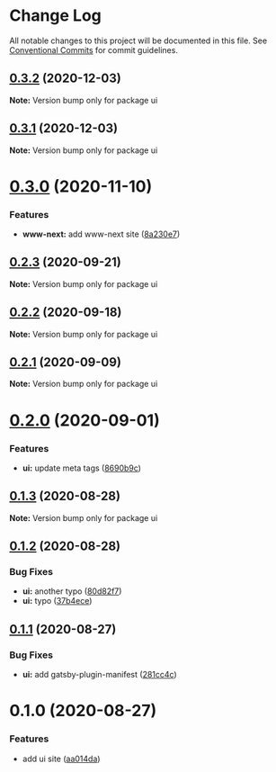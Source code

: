 # Change Log

All notable changes to this project will be documented in this file.
See [Conventional Commits](https://conventionalcommits.org) for commit guidelines.

## [0.3.2](https://github.com/reflexjs/reflexjs/compare/ui@0.3.1...ui@0.3.2) (2020-12-03)

**Note:** Version bump only for package ui





## [0.3.1](https://github.com/reflexjs/reflex/compare/ui@0.3.0...ui@0.3.1) (2020-12-03)

**Note:** Version bump only for package ui





# [0.3.0](https://github.com/reflexjs/reflex/compare/ui@0.2.3...ui@0.3.0) (2020-11-10)


### Features

* **www-next:** add www-next site ([8a230e7](https://github.com/reflexjs/reflex/commit/8a230e7e43d1bb6a25c7332501547ee0f9eea080))





## [0.2.3](https://github.com/reflexjs/reflex/compare/ui@0.2.2...ui@0.2.3) (2020-09-21)

**Note:** Version bump only for package ui





## [0.2.2](https://github.com/reflexjs/reflex/compare/ui@0.2.1...ui@0.2.2) (2020-09-18)

**Note:** Version bump only for package ui





## [0.2.1](https://github.com/reflexjs/reflex/compare/ui@0.2.0...ui@0.2.1) (2020-09-09)

**Note:** Version bump only for package ui





# [0.2.0](https://github.com/reflexjs/reflex/compare/ui@0.1.3...ui@0.2.0) (2020-09-01)


### Features

* **ui:** update meta tags ([8690b9c](https://github.com/reflexjs/reflex/commit/8690b9c13e1b28c4a038e5ec9a5af924c3b0261c))





## [0.1.3](https://github.com/reflexjs/reflex/compare/ui@0.1.2...ui@0.1.3) (2020-08-28)

**Note:** Version bump only for package ui





## [0.1.2](https://github.com/reflexjs/reflex/compare/ui@0.1.1...ui@0.1.2) (2020-08-28)


### Bug Fixes

* **ui:** another typo ([80d82f7](https://github.com/reflexjs/reflex/commit/80d82f7e1a9e8acdbfe4beb49daaf688698b933b))
* **ui:** typo ([37b4ece](https://github.com/reflexjs/reflex/commit/37b4ececb856c43ea452f2ac418249fab9b4f85e))





## [0.1.1](https://github.com/reflexjs/reflex/compare/ui@0.1.0...ui@0.1.1) (2020-08-27)


### Bug Fixes

* **ui:** add gatsby-plugin-manifest ([281cc4c](https://github.com/reflexjs/reflex/commit/281cc4c3183296cd087a4910ff5ea550e35fbbdf))





# 0.1.0 (2020-08-27)


### Features

* add ui site ([aa014da](https://github.com/reflexjs/reflex/commit/aa014dab4c955dc09646d033813b4adaa9a4a979))
